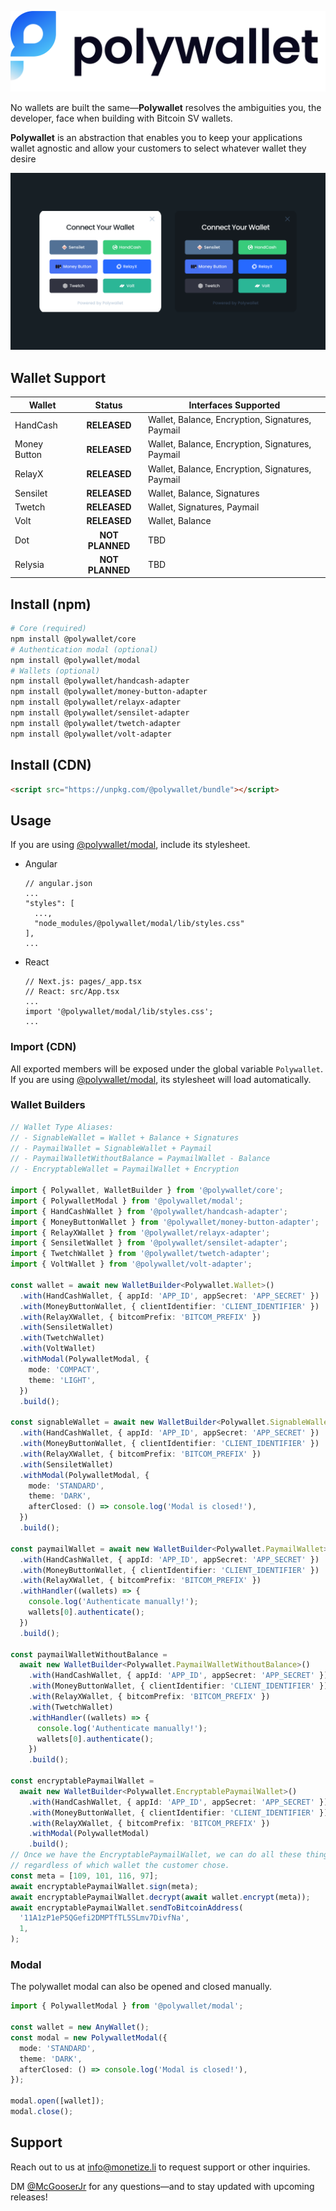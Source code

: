 ![](https://raw.githubusercontent.com/monetize-labs/polywallet/main/images/logo.png)

No wallets are built the same—**Polywallet** resolves the ambiguities you, the developer, face when building with Bitcoin SV wallets.

**Polywallet** is an abstraction that enables you to keep your applications wallet agnostic and allow your customers to select whatever wallet they desire

![Polywallet](https://raw.githubusercontent.com/monetize-labs/polywallet/main/images/modal.png)

## Wallet Support

| Wallet       |     Status      | Interfaces Supported                             |
| ------------ | :-------------: | ------------------------------------------------ |
| HandCash     |  **RELEASED**   | Wallet, Balance, Encryption, Signatures, Paymail |
| Money Button |  **RELEASED**   | Wallet, Balance, Encryption, Signatures, Paymail |
| RelayX       |  **RELEASED**   | Wallet, Balance, Encryption, Signatures, Paymail |
| Sensilet     |  **RELEASED**   | Wallet, Balance, Signatures                      |
| Twetch       |  **RELEASED**   | Wallet, Signatures, Paymail                      |
| Volt         |  **RELEASED**   | Wallet, Balance                                  |
| Dot          | **NOT PLANNED** | TBD                                              |
| Relysia      | **NOT PLANNED** | TBD                                              |

## Install (npm)

```sh
# Core (required)
npm install @polywallet/core
# Authentication modal (optional)
npm install @polywallet/modal
# Wallets (optional)
npm install @polywallet/handcash-adapter
npm install @polywallet/money-button-adapter
npm install @polywallet/relayx-adapter
npm install @polywallet/sensilet-adapter
npm install @polywallet/twetch-adapter
npm install @polywallet/volt-adapter
```

## Install (CDN)

```html
<script src="https://unpkg.com/@polywallet/bundle"></script>
```

## Usage

If you are using [@polywallet/modal](./packages/modal), include its stylesheet.

- Angular

  ```tsx
  // angular.json
  ...
  "styles": [
    ...,
    "node_modules/@polywallet/modal/lib/styles.css"
  ],
  ...
  ```

- React
  ```tsx
  // Next.js: pages/_app.tsx
  // React: src/App.tsx
  ...
  import '@polywallet/modal/lib/styles.css';
  ...
  ```

### Import (CDN)

All exported members will be exposed under the global variable `Polywallet`.
If you are using [@polywallet/modal](./packages/modal), its stylesheet will load automatically.

### Wallet Builders

```ts
// Wallet Type Aliases:
// - SignableWallet = Wallet + Balance + Signatures
// - PaymailWallet = SignableWallet + Paymail
// - PaymailWalletWithoutBalance = PaymailWallet - Balance
// - EncryptableWallet = PaymailWallet + Encryption

import { Polywallet, WalletBuilder } from '@polywallet/core';
import { PolywalletModal } from '@polywallet/modal';
import { HandCashWallet } from '@polywallet/handcash-adapter';
import { MoneyButtonWallet } from '@polywallet/money-button-adapter';
import { RelayXWallet } from '@polywallet/relayx-adapter';
import { SensiletWallet } from '@polywallet/sensilet-adapter';
import { TwetchWallet } from '@polywallet/twetch-adapter';
import { VoltWallet } from '@polywallet/volt-adapter';

const wallet = await new WalletBuilder<Polywallet.Wallet>()
  .with(HandCashWallet, { appId: 'APP_ID', appSecret: 'APP_SECRET' })
  .with(MoneyButtonWallet, { clientIdentifier: 'CLIENT_IDENTIFIER' })
  .with(RelayXWallet, { bitcomPrefix: 'BITCOM_PREFIX' })
  .with(SensiletWallet)
  .with(TwetchWallet)
  .with(VoltWallet)
  .withModal(PolywalletModal, {
    mode: 'COMPACT',
    theme: 'LIGHT',
  })
  .build();

const signableWallet = await new WalletBuilder<Polywallet.SignableWallet>()
  .with(HandCashWallet, { appId: 'APP_ID', appSecret: 'APP_SECRET' })
  .with(MoneyButtonWallet, { clientIdentifier: 'CLIENT_IDENTIFIER' })
  .with(RelayXWallet, { bitcomPrefix: 'BITCOM_PREFIX' })
  .with(SensiletWallet)
  .withModal(PolywalletModal, {
    mode: 'STANDARD',
    theme: 'DARK',
    afterClosed: () => console.log('Modal is closed!'),
  })
  .build();

const paymailWallet = await new WalletBuilder<Polywallet.PaymailWallet>()
  .with(HandCashWallet, { appId: 'APP_ID', appSecret: 'APP_SECRET' })
  .with(MoneyButtonWallet, { clientIdentifier: 'CLIENT_IDENTIFIER' })
  .with(RelayXWallet, { bitcomPrefix: 'BITCOM_PREFIX' })
  .withHandler((wallets) => {
    console.log('Authenticate manually!');
    wallets[0].authenticate();
  })
  .build();

const paymailWalletWithoutBalance =
  await new WalletBuilder<Polywallet.PaymailWalletWithoutBalance>()
    .with(HandCashWallet, { appId: 'APP_ID', appSecret: 'APP_SECRET' })
    .with(MoneyButtonWallet, { clientIdentifier: 'CLIENT_IDENTIFIER' })
    .with(RelayXWallet, { bitcomPrefix: 'BITCOM_PREFIX' })
    .with(TwetchWallet)
    .withHandler((wallets) => {
      console.log('Authenticate manually!');
      wallets[0].authenticate();
    })
    .build();

const encryptablePaymailWallet =
  await new WalletBuilder<Polywallet.EncryptablePaymailWallet>()
    .with(HandCashWallet, { appId: 'APP_ID', appSecret: 'APP_SECRET' })
    .with(MoneyButtonWallet, { clientIdentifier: 'CLIENT_IDENTIFIER' })
    .with(RelayXWallet, { bitcomPrefix: 'BITCOM_PREFIX' })
    .withModal(PolywalletModal)
    .build();
// Once we have the EncryptablePaymailWallet, we can do all these things
// regardless of which wallet the customer chose.
const meta = [109, 101, 116, 97];
await encryptablePaymailWallet.sign(meta);
await encryptablePaymailWallet.decrypt(await wallet.encrypt(meta));
await encryptablePaymailWallet.sendToBitcoinAddress(
  '11A1zP1eP5QGefi2DMPTfTL5SLmv7DivfNa',
  1,
);
```

### Modal

The polywallet modal can also be opened and closed manually.

```ts
import { PolywalletModal } from '@polywallet/modal';

const wallet = new AnyWallet();
const modal = new PolywalletModal({
  mode: 'STANDARD',
  theme: 'DARK',
  afterClosed: () => console.log('Modal is closed!'),
});

modal.open([wallet]);
modal.close();
```

## Support

Reach out to us at info@monetize.li to request support or other inquiries.

DM [\@McGooserJr](https://twitter.com/Mcgooserjr) for any questions—and to stay updated with upcoming releases!
